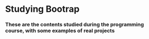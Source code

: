 <h1>Studying Bootrap</h1>
<h3>These are the contents studied during the programming course, with some examples of real projects</h3>
